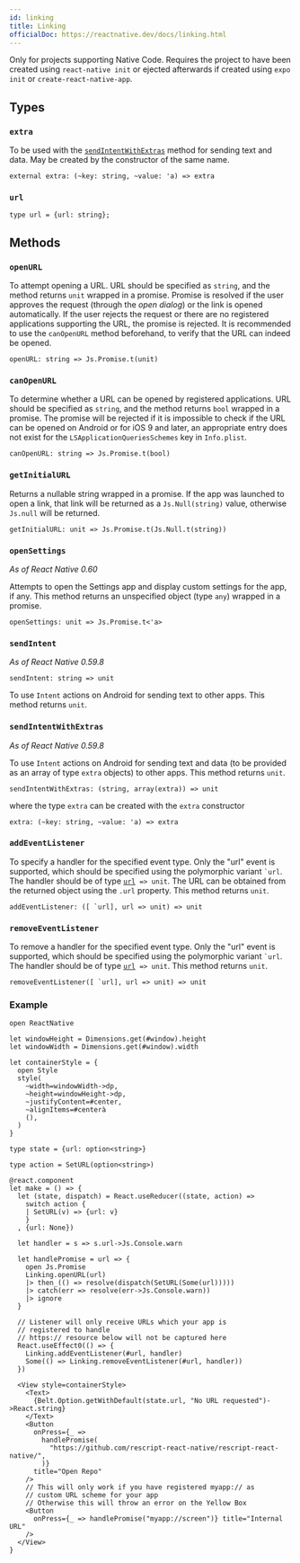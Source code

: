 ```yaml
---
id: linking
title: Linking
officialDoc: https://reactnative.dev/docs/linking.html
---
```


Only for projects supporting Native Code. Requires the project to have been
created using `react-native init` or ejected afterwards if created using
`expo init` or `create-react-native-app`.

## Types

### `extra`

To be used with the [`sendIntentWithExtras`](#sendIntentWithExtras) method for
sending text and data. May be created by the constructor of the same name.

```rescript
external extra: (~key: string, ~value: 'a) => extra
```

### `url`

```rescript
type url = {url: string};
```

## Methods

### `openURL`

To attempt opening a URL. URL should be specified as `string`, and the method
returns `unit` wrapped in a promise. Promise is resolved if the user approves
the request (through the _open dialog_) or the link is opened automatically. If
the user rejects the request or there are no registered applications supporting
the URL, the promise is rejected. It is recommended to use the `canOpenURL`
method beforehand, to verify that the URL can indeed be opened.

```rescript
openURL: string => Js.Promise.t(unit)
```

### `canOpenURL`

To determine whether a URL can be opened by registered applications. URL should
be specified as `string`, and the method returns `bool` wrapped in a promise.
The promise will be rejected if it is impossible to check if the URL can be
opened on Android or for iOS 9 and later, an appropriate entry does not exist
for the `LSApplicationQueriesSchemes` key in `Info.plist`.

```rescript
canOpenURL: string => Js.Promise.t(bool)
```

### `getInitialURL`

Returns a nullable string wrapped in a promise. If the app was launched to open
a link, that link will be returned as a `Js.Null(string)` value, otherwise
`Js.null` will be returned.

```rescript
getInitialURL: unit => Js.Promise.t(Js.Null.t(string))
```

### `openSettings`

_As of React Native 0.60_

Attempts to open the Settings app and display custom settings for the app, if
any. This method returns an unspecified object (type `any`) wrapped in a
promise.

```rescript
openSettings: unit => Js.Promise.t<'a>
```

### `sendIntent`

_As of React Native 0.59.8_

```rescript
sendIntent: string => unit
```

To use `Intent` actions on Android for sending text to other apps. This method
returns `unit`.

### `sendIntentWithExtras`

_As of React Native 0.59.8_

To use `Intent` actions on Android for sending text and data (to be provided as
an array of type `extra` objects) to other apps. This method returns `unit`.

```rescript
sendIntentWithExtras: (string, array(extra)) => unit
```

where the type `extra` can be created with the `extra` constructor

```rescript
extra: (~key: string, ~value: 'a) => extra
```

### `addEventListener`

To specify a handler for the specified event type. Only the "url" event is
supported, which should be specified using the polymorphic variant `` `url ``.
The handler should be of type [`url`](#url)` => unit`. The URL can be obtained
from the returned object using the `.url` property. This method returns `unit`.

```rescript
addEventListener: ([ `url], url => unit) => unit
```

### `removeEventListener`

To remove a handler for the specified event type. Only the "url" event is
supported, which should be specified using the polymorphic variant `` `url ``.
The handler should be of type [`url`](#url)` => unit`. This method returns
`unit`.

```rescript
removeEventListener([ `url], url => unit) => unit
```

### Example

```rescript
open ReactNative

let windowHeight = Dimensions.get(#window).height
let windowWidth = Dimensions.get(#window).width

let containerStyle = {
  open Style
  style(
    ~width=windowWidth->dp,
    ~height=windowHeight->dp,
    ~justifyContent=#center,
    ~alignItems=#centerà
    (),
  )
}

type state = {url: option<string>}

type action = SetURL(option<string>)

@react.component
let make = () => {
  let (state, dispatch) = React.useReducer((state, action) =>
    switch action {
    | SetURL(v) => {url: v}
    }
  , {url: None})

  let handler = s => s.url->Js.Console.warn

  let handlePromise = url => {
    open Js.Promise
    Linking.openURL(url)
    |> then_(() => resolve(dispatch(SetURL(Some(url)))))
    |> catch(err => resolve(err->Js.Console.warn))
    |> ignore
  }

  // Listener will only receive URLs which your app is
  // registered to handle
  // https:// resource below will not be captured here
  React.useEffect0(() => {
    Linking.addEventListener(#url, handler)
    Some(() => Linking.removeEventListener(#url, handler))
  })

  <View style=containerStyle>
    <Text>
      {Belt.Option.getWithDefault(state.url, "No URL requested")->React.string}
    </Text>
    <Button
      onPress={_ =>
        handlePromise(
          "https://github.com/rescript-react-native/rescript-react-native/",
        )}
      title="Open Repo"
    />
    // This will only work if you have registered myapp:// as
    // custom URL scheme for your app
    // Otherwise this will throw an error on the Yellow Box
    <Button
      onPress={_ => handlePromise("myapp://screen")} title="Internal URL"
    />
  </View>
}
```
